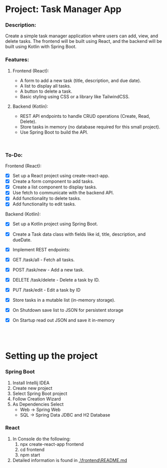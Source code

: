 # Project: Task Manager App

### Description:
Create a simple task manager application where users can add, view, and delete tasks. The frontend will be built using React, and the backend will be built using Kotlin with Spring Boot.

### Features:

1. Frontend (React):

    - A form to add a new task (title, description, and due date).
    - A list to display all tasks.
    - A button to delete a task.
    - Basic styling using CSS or a library like TailwindCSS.

2. Backend (Kotlin):

    - REST API endpoints to handle CRUD operations (Create, Read, Delete).
    - Store tasks in memory (no database required for this small project).
    - Use Spring Boot to build the API.


<br>

### To-Do:

Frontend (React):

-[x] Set up a React project using create-react-app.
-[x] Create a form component to add tasks.
-[x] Create a list component to display tasks.
-[x] Use fetch to communicate with the backend API.
-[x] Add functionality to delete tasks.
-[x] Add functionality to edit tasks.

Backend (Kotlin):

-[x] Set up a Kotlin project using Spring Boot.
-[x] Create a Task data class with fields like id, title, description, and dueDate.
-[x] Implement REST endpoints:
-[x] GET /task/all - Fetch all tasks.
-[x] POST /task/new - Add a new task.
-[x] DELETE /task/delete - Delete a task by ID.
-[x] PUT /task/edit - Edit a task by ID
-[x] Store tasks in a mutable list (in-memory storage).
-[x] On Shutdown save list to JSON for persistent storage
-[x] On Startup read out JSON and save it in-memory


<br><br>

# Setting up the project

### Spring Boot
1. Install Intellij IDEA
2. Create new project
3. Select Spring Boot project
4. Follow Creation Wizard
5. As Dependencies Select 
   - Web &rarr; Spring Web
   - SQL &rarr; Spring Data JDBC and H2 Database

### React
1. In Console do the following:
   1. npx create-react-app frontend  
   2. cd frontend 
   3. npm start
2. Detailed information is found in [.\frontend\README.md](./frontend/README.md)
